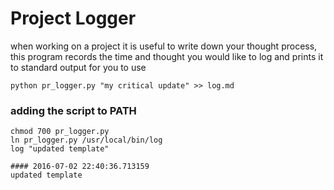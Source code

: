 # Project Logger

when working on a project it is useful to write down your thought process, this program records the time and thought you would like to log and prints it to standard output for you to use 

```
python pr_logger.py "my critical update" >> log.md
```

### adding the script to PATH
```
chmod 700 pr_logger.py
ln pr_logger.py /usr/local/bin/log
log "updated template"
```
```
#### 2016-07-02 22:40:36.713159
updated template
```
